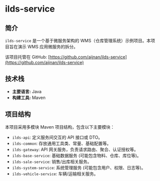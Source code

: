 # ilds-service

## 简介

`ilds-service` 是一个基于微服务架构的 WMS（仓库管理系统）示例项目。本项目旨在演示 WMS 应用微服务的拆分。

该项目托管在 GitHub: [https://github.com/aijnan/ilds-service](https://github.com/aijnan/ilds-service)

## 技术栈

*   **主要语言:** Java
*   **构建工具:** Maven

## 项目结构

本项目采用多模块 Maven 项目结构，包含以下主要模块：

*   `ilds-api`: 定义服务间交互的 API 接口或 DTO。
*   `ilds-common`: 存放通用工具类、常量、基础配置等。
*   `ilds-gateway`: API 网关服务，负责请求路由、聚合、认证授权等。
*   `ilds-base-service`: 基础数据服务 (可能包含物料、仓库、库位等)。
*   `ilds-sale-service`: 销售/出库相关服务。
*   `ilds-system-service`: 系统管理服务 (可能包含用户、权限、日志等)。
*   `ilds-vehicle-service`: 车辆/运输相关服务。
